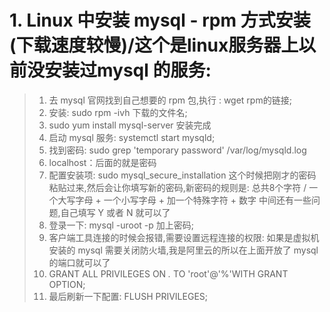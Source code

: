 # 1. Linux 中安装 mysql - rpm 方式安装\(下载速度较慢\)/这个是linux服务器上以前没安装过mysql 的服务:

> 1. 去 mysql 官网找到自己想要的 rpm 包,执行 : wget rpm的链接;
> 2. 安装: sudo rpm -ivh 下载的文件名;
> 3. sudo yum install mysql-server 安装完成
> 4. 启动 mysql 服务: systemctl start mysqld;
> 5. 找到密码: sudo grep 'temporary password' /var/log/mysqld.log
> 6. localhost：后面的就是密码
> 7. 配置安装项: sudo mysql\_secure\_installation 这个时候把刚才的密码粘贴过来,然后会让你填写新的密码,新密码的规则是: 总共8个字符 / 一个大写字母 + 一个小写字母 + 加一个特殊字符 + 数字 中间还有一些问题,自己填写 Y 或者 N 就可以了
> 8. 登录一下: mysql -uroot -p 加上密码;
> 9. 客户端工具连接的时候会报错,需要设置远程连接的权限: 如果是虚拟机 安装的 mysql 需要关闭防火墙,我是阿里云的所以在上面开放了 mysql 的端口就可以了
> 10. GRANT ALL PRIVILEGES ON _._ TO 'root'@'%'WITH GRANT OPTION;
> 11. 最后刷新一下配置: FLUSH PRIVILEGES;

